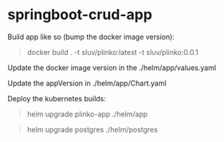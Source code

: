 # springboot-crud-app

Build app like so (bump the docker image version):

> docker build . -t sIuv/plinko:latest -t sIuv/plinko:0.0.1

Update the docker image version in the ./helm/app/values.yaml

Update the appVersion in ./helm/app/Chart.yaml

Deploy the kubernetes builds:

> helm upgrade plinko-app ./helm/app

> helm upgrade postgres ./helm/postgres
